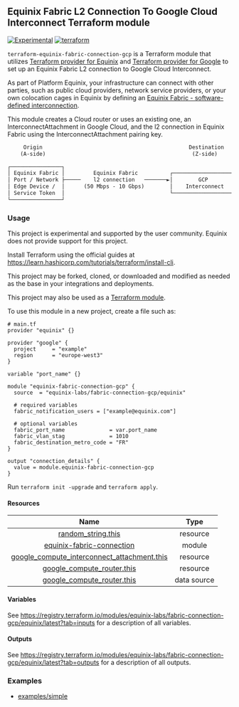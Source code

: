 ## Equinix Fabric L2 Connection To Google Cloud Interconnect Terraform module

[![Experimental](https://img.shields.io/badge/Stability-Experimental-red.svg)](https://github.com/equinix-labs/standards#about-uniform-standards)
[![terraform](https://github.com/equinix-labs/terraform-equinix-template/actions/workflows/integration.yaml/badge.svg)](https://github.com/equinix-labs/terraform-equinix-template/actions/workflows/integration.yaml)

`terraform-equinix-fabric-connection-gcp` is a Terraform module that utilizes [Terraform provider for Equinix](https://registry.terraform.io/providers/equinix/equinix/latest) and [Terraform provider for Google](https://registry.terraform.io/providers/hashicorp/google/latest/docs) to set up an Equinix Fabric L2 connection to Google Cloud Interconnect.

As part of Platform Equinix, your infrastructure can connect with other parties, such as public cloud providers, network service providers, or your own colocation cages in Equinix by defining an [Equinix Fabric - software-defined interconnection](https://docs.equinix.com/en-us/Content/Interconnection/Fabric/Fabric-landing-main.htm).

This module creates a Cloud router or uses an existing one, an InterconnectAttachment in Google Cloud, and the l2 connection in Equinix Fabric using the InterconnectAttachment pairing key.

```html
     Origin                                              Destination
    (A-side)                                              (Z-side)

┌────────────────┐
│ Equinix Fabric │         Equinix Fabric          ┌────────────────────┐       ┌───────────────────────┐
│ Port / Network ├─────    l2 connection   ───────►│        GCP         │──────►│  Clour Router ─► VPC  │
│ Edge Device /  │      (50 Mbps - 10 Gbps)        │    Interconnect    │       │                       │
│ Service Token  │                                 └────────────────────┘       └───────────────────────┘
└────────────────┘
```

### Usage

This project is experimental and supported by the user community. Equinix does not provide support for this project.

Install Terraform using the official guides at <https://learn.hashicorp.com/tutorials/terraform/install-cli>.

This project may be forked, cloned, or downloaded and modified as needed as the base in your integrations and deployments.

This project may also be used as a [Terraform module](https://learn.hashicorp.com/collections/terraform/modules).

To use this module in a new project, create a file such as:

```hcl
# main.tf
provider "equinix" {}

provider "google" {
  project     = "example"
  region      = "europe-west3"
}

variable "port_name" {}

module "equinix-fabric-connection-gcp" {
  source  = "equinix-labs/fabric-connection-gcp/equinix"

  # required variables
  fabric_notification_users = ["example@equinix.com"]

  # optional variables
  fabric_port_name              = var.port_name
  fabric_vlan_stag              = 1010
  fabric_destination_metro_code = "FR"
}

output "connection_details" {
  value = module.equinix-fabric-connection-gcp
}

```

Run `terraform init -upgrade` and `terraform apply`.

#### Resources

| Name | Type |
| :-----: | :------: |
| [random_string.this](https://registry.terraform.io/providers/hashicorp/random/latest/docs/resources/string) | resource |
| [equinix-fabric-connection](https://registry.terraform.io/modules/equinix-labs/fabric-connection/equinix/latest?tab=inputs) | module |
| [google_compute_interconnect_attachment.this](https://registry.terraform.io/providers/hashicorp/google/latest/docs/resources/compute_interconnect_attachment) | resource |
| [google_compute_router.this](https://registry.terraform.io/providers/hashicorp/google/latest/docs/resources/compute_router) | resource |
| [google_compute_router.this](https://registry.terraform.io/providers/hashicorp/google/latest/docs/data-sources/compute_router) | data source |

#### Variables

See <https://registry.terraform.io/modules/equinix-labs/fabric-connection-gcp/equinix/latest?tab=inputs> for a description of all variables.

#### Outputs

See <https://registry.terraform.io/modules/equinix-labs/fabric-connection-gcp/equinix/latest?tab=outputs> for a description of all outputs.

### Examples

- [examples/simple](examples/simple/)
